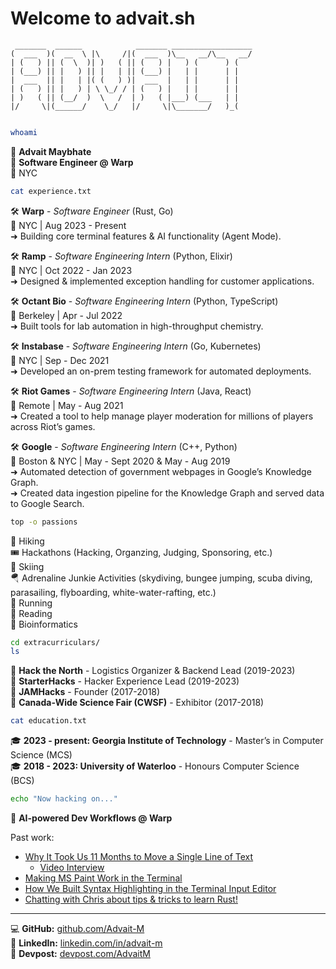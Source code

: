 # Welcome to advait.sh

```
 _______  ______            _______ __________________
(  ___  )(  __  \ |\     /|(  ___  )\__   __/\__   __/
| (   ) || (  \  )| )   ( || (   ) |   ) (      ) (   
| (___) || |   ) || |   | || (___) |   | |      | |   
|  ___  || |   | |( (   ) )|  ___  |   | |      | |   
| (   ) || |   ) | \ \_/ / | (   ) |   | |      | |   
| )   ( || (__/  )  \   /  | )   ( |___) (___   | |   
|/     \|(______/    \_/   |/     \|\_______/   )_(   
                                                      
```

```sh
whoami
```
👋 **Advait Maybhate**  
🚀 **Software Engineer @ Warp**  
📍 NYC

```sh
cat experience.txt
```
🛠️ **Warp** - *Software Engineer* (Rust, Go)  
📍 NYC | Aug 2023 - Present  
➜ Building core terminal features & AI functionality (Agent Mode).  

🛠️ **Ramp** - *Software Engineering Intern* (Python, Elixir)  
📍 NYC | Oct 2022 - Jan 2023  
➜ Designed & implemented exception handling for customer applications.  

🛠️ **Octant Bio** - *Software Engineering Intern* (Python, TypeScript)  
📍 Berkeley | Apr - Jul 2022  
➜ Built tools for lab automation in high-throughput chemistry.  

🛠️ **Instabase** - *Software Engineering Intern* (Go, Kubernetes)  
📍 NYC | Sep - Dec 2021  
➜ Developed an on-prem testing framework for automated deployments.  

🛠️ **Riot Games** - *Software Engineering Intern* (Java, React)  
📍 Remote | May - Aug 2021  
➜ Created a tool to help manage player moderation for millions of players across Riot’s games.

🛠️ **Google** - *Software Engineering Intern* (C++, Python)  
📍 Boston & NYC | May - Sept 2020 & May - Aug 2019  
➜ Automated detection of government webpages in Google’s Knowledge Graph.  
➜ Created data ingestion pipeline for the Knowledge Graph and served data to Google Search.

```sh
top -o passions
```
🥾 Hiking  
🎟️ Hackathons (Hacking, Organzing, Judging, Sponsoring, etc.)  
🎿 Skiing  
🪂 Adrenaline Junkie Activities (skydiving, bungee jumping, scuba diving, parasailing, flyboarding, white-water-rafting, etc.)  
🏃 Running  
📖 Reading  
🧬 Bioinformatics  

```sh
cd extracurriculars/
ls
```
📌 **Hack the North** - Logistics Organizer & Backend Lead (2019-2023)  
📌 **StarterHacks** - Hacker Experience Lead (2019-2023)  
📌 **JAMHacks** - Founder (2017-2018)  
📌 **Canada-Wide Science Fair (CWSF)** - Exhibitor (2017-2018)  

```sh
cat education.txt
```
🎓 **2023 - present: Georgia Institute of Technology** - Master’s in Computer Science (MCS)  
🎓 **2018 - 2023: University of Waterloo** - Honours Computer Science (BCS)

```sh
echo "Now hacking on..."
```
🚀 **AI-powered Dev Workflows @ Warp**  

Past work:
- [Why It Took Us 11 Months to Move a Single Line of Text](https://www.warp.dev/blog/why-it-took-us-11-months-to-move-a-single-line-of-text)
  - [Video Interview](https://www.youtube.com/watch?v=-eNyi7Zaqxg)
- [Making MS Paint Work in the Terminal](https://www.warp.dev/blog/making-ms-paint-work-in-the-terminal)
- [How We Built Syntax Highlighting in the Terminal Input Editor](https://www.warp.dev/blog/how-built-syntax-highlighting-terminal-input-editor)
- [Chatting with Chris about tips & tricks to learn Rust!](https://www.youtube.com/watch?v=g017GMadTLA)


---
💻 **GitHub:** [github.com/Advait-M](https://github.com/Advait-M)  
📝 **LinkedIn:** [linkedin.com/in/advait-m](https://www.linkedin.com/in/advait-m/)  
📖 **Devpost:** [devpost.com/AdvaitM](https://devpost.com/AdvaitM)  

